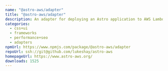 ```yaml
---
name: "@astro-aws/adapter"
title: "@astro-aws/adapter"
description: An adapter for deploying an Astro application to AWS Lambda
categories:
  - css+ui
  - frameworks
  - performance+seo
  - adapters
npmUrl: https://www.npmjs.com/package/@astro-aws/adapter
repoUrl: ssh://git@github.com/lukeshay/astro-aws
homepageUrl: https://www.astro-aws.org/
downloads: 1525
---
```

